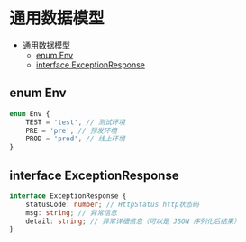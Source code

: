 # 通用数据模型

<!-- TOC -->

- [通用数据模型](#通用数据模型)
  - [enum Env](#enum-env)
  - [interface ExceptionResponse](#interface-exceptionresponse)

<!-- /TOC -->

## enum Env

```ts
enum Env {
    TEST = 'test', // 测试环境
    PRE = 'pre', // 预发环境
    PROD = 'prod', // 线上环境
}
```

## interface ExceptionResponse

```ts
interface ExceptionResponse {
    statusCode: number; // HttpStatus http状态码
    msg: string; // 异常信息
    detail: string; // 异常详细信息（可以是 JSON 序列化后结果）
}
```
